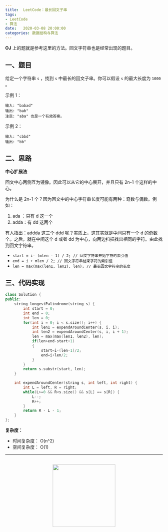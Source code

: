 ```yaml
---
title:  LeetCode：最长回文子串
tags:
- LeetCode
- 算法
date:   2020-03-08 20:00:00
categories: 数据结构与算法
---
```


**OJ** 上的题就是参考这里的方法。回文字符串也是经常出现的题目。

## 一、题目

给定一个字符串 `s` ，找到 `s` 中最长的回文子串。你可以假设 `s` 的最大长度为 `1000` 。

示例 1：

```
输入: "babad"
输出: "bab"
注意: "aba" 也是一个有效答案。
```

示例 2：

```
输入: "cbbd"
输出: "bb"
```

## 二、思路

**中心扩展法**

回文中心两侧互为镜像。因此可以从它的中心展开，并且只有 2n-1 个这样的中心。

为什么是 2n-1 个？因为回文中的中心字符串长度可能有两种：奇数与偶数。例如：

1. ada ：只有 d 这一个
2. adda：有 dd 这两个

有人指出：addda 这三个 ddd 呢？实质上，这其实就是中间只有一个 d 的奇数个。之后，就在中间这个 d 或者 dd 为中心，向两边扫描找出相同的字符。由此找到回文字符串。

* `start = i- (mlen - 1) / 2; // 回文字符串开始字符的索引值`
* `end = i + mlen / 2; // 回文字符串结束字符的索引值`
* `len = max(max(len1, len2), len); // 最长回文字符串的长度`

## 三、代码实现

```c++
class Solution {
public:
    string longestPalindrome(string s) {
        int start = 0;
        int end = 0;
        int len = 0;
        for(int i = 0; i < s.size(); i++) {
            int len1 = expendAroundCenter(s, i, i);
            int len2 = expendAroundCenter(s, i, i + 1);
            len = max(max(len1, len2), len);
            if(len>end-start+1)
            {
                start=i-(len-1)/2;
                end=i+len/2;
            }
        }
        return s.substr(start, len);
    }

    int expendAroundCenter(string s, int left, int right) {
        int L = left, R = right;
        while(L>=0 && R<s.size() && s[L] == s[R]) {
            L--;
            R++;
        }
        return R - L - 1;
    }
};
```

**复杂度：**

* 时间复杂度： O(n^2)
* 空间复杂度： O(1)

<div align="center">
    <hr style="height:1px;"/>
    <br>
    <img width="200px" src="https://runcoderhang.github.io/thumbnails/wxgzh-hang.png">
</div>